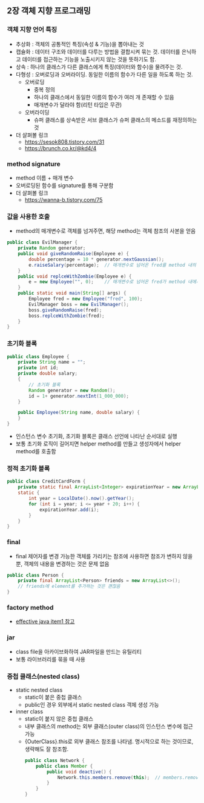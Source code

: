 ## 2장 객체 지향 프로그래밍

### 객체 지향 언어 특징
* 추상화 : 객체의 공통적인 특징(속성 & 기능)을 뽑아내는 것
* 캡슐화 : 데이터 구조와 데이터를 다루는 방법을 결합시켜 묶는 것. 데이터를 은닉하고 데이터를 접근하는 기능을 노출시키지 않는 것을 뜻하기도 함.
* 상속 : 하나의 클래스가 다른 클래스에게 특징(데이터와 함수)을 물려주는 것.
* 다형성 : 오버로딩과 오버라이딩. 동일한 이름의 함수가 다른 일을 하도록 하는 것.
    * 오버로딩
        * 중복 정의
        * 하나의 클래스에서 동일한 이름의 함수가 여러 개 존재할 수 있음
        * 매개변수가 달라야 함(리턴 타입은 무관)
    * 오버라이딩
        * 슈퍼 클래스를 상속받은 서브 클래스가 슈퍼 클래스의 메소드를 재정의하는 것
* 더 살펴볼 링크
    * https://sesok808.tistory.com/31
    * https://brunch.co.kr/@kd4/4

### method signature
* method 이름 + 매개 변수
* 오버로딩된 함수를 signature를 통해 구분함
* 더 살펴볼 링크
    * https://wanna-b.tistory.com/75

### 값을 사용한 호출
* method의 매개변수로 객체를 넘겨주면, 해당 method는 객체 참조의 사본을 얻음
```java
public class EvilManager {
    private Random generator;
    public void giveRandomRaise(Employee e) {
        double percentage = 10 * generator.nextGaussian();
        e.raiseSalary(percentage);  // 매개변수로 넘어온 fred를 method 내의 e로 복사. 참조를 복사하므로 같은 인스턴스를 바라보고 있음. 따라서 fred의 salary가 변경됨.
    }
    public void replceWithZombie(Employee e) {
        e = new Employee("", 0);    // 매개변수로 넘어온 fred가 method 내에서 새로운 객체 변경되었음. fred에는 영향을 미치지 않음.
    }
    public static void main(String[] args) {
        Employee fred = new Employee("fred", 100);
        EvilManager boss = new EvilManager();
        boss.giveRandomRaise(fred);
        boss.replceWithZombie(fred);
    }
}
```

### 초기화 블록
```java
public class Employee {
    private String name = "";
    private int id;
    private double salary;
    {
        // 초기화 블록
        Random generator = new Random();
        id = 1+ generator.nextInt(1_000_000);
    }

    public Employee(String name, double salary) {
    }
}
```
* 인스턴스 변수 초기화, 초기화 블록은 클래스 선언에 나타난 순서대로 실행
* 보통 초기화 로직이 길어지면 helper method를 만들고 생성자에서 helper method를 호출함

### 정적 초기화 블록
```java
public class CreditCardForm {
    private static final ArrayList<Integer> expirationYear = new ArrayList<>();
    static {
        int year = LocalDate().now().getYear();
        for (int i = year; i <= year + 20; i++) {
            expirationYear.add(i);
        }
    }
}
```

### final
* final 제어자를 변경 가능한 객체를 가리키는 참조에 사용하면 참조가 변하지 않을 뿐, 객체의 내용을 변경하는 것은 문제 없음
```java
public class Person {
    private final ArrayList<Person> friends = new ArrayList<>();
    // friends에 element를 추가하는 것은 괜찮음
}
```

### factory method
* [effective java item1 참고](../effective-java/item1-static-factory-method/)

### jar
* class file을 아카이브화하여 JAR파일을 만드는 유틸리티
* 보통 라이브러리를 묶을 때 사용

### 중첩 클래스(nested class)
* static nested class
    * static이 붙은 중첩 클래스
    * public인 경우 외부에서 static nested class 객체 생성 가능
* inner class
    * static이 붙지 않은 중첩 클래스
    * 내부 클래스의 method는 외부 클래스(outer class)의 인스턴스 변수에 접근 가능
    * {OuterClass}.this로 외부 클래스 참조를 나타냄. 명시적으로 하는 것이므로, 생략해도 잘 참조함.
        ```java
        public class Network {
            public class Member {
                public void deactive() {
                    Network.this.members.remove(this);  // members.remove(this)라고 써도 됨
                }
            }
        }
        ```
